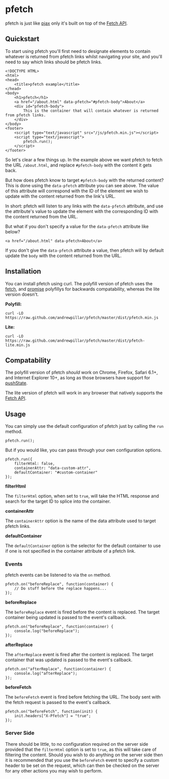 # pfetch

pfetch is just like [pjax](https://github.com/defunkt/jquery-pjax) only it's built on top of the [Fetch API](https://developer.mozilla.org/en/docs/Web/API/Fetch_API).

## Quickstart

To start using pfetch you'll first need to designate elements to contain whatever is returned from pfetch links whilst navigating your site, and you'll need to say which links should be pfetch links.

    <!DOCTYPE HTML>
	<html>
	<head>
	    <title>pfetch example</title>
	</head>
	<body>
	    <h1>pfetch</h1>
        <a href="/about.html" data-pfetch="#pfetch-body">About</a>
        <div id="pfetch-body">
            This is the container that will contain whatever is returned from pfetch links.
        </div>
    </body>
    <footer>
        <script type="text/javascript" src="/js/pfetch.min.js"></script>
        <script type="text/javascript">
            pfetch.run();
        </script>
    </footer>

So let's clear a few things up. In the example above we want pfetch to fetch the URL `/about.html`, and replace `#pfetch-body` with the content it gets back.

But how does pfetch know to target `#pfetch-body` with the returned content? This is done using the `data-pfetch` attribute you can see above. The value of this attribute will correspond with the ID of the element we wish to update with the content returned from the link's URL.

In short: pfetch will listen to any links with the `data-pfetch` attribute, and use the attribute's value to update the element with the corresponding ID with the content returned from the URL.

But what if you don't specify a value for the `data-pfetch` attribute like below?

    <a href="/about.html" data-pfetch>About</a>

If you don't give the `data-pfetch` attribute a value, then pfetch will by default update the `body` with the content returned from the URL.

## Installation

You can install pfetch using curl. The polyfill version of pfetch uses the [fetch](https://github.com/github/fetch), and [promise](https://github.com/taylorhakes/promise-polyfill) polyfillys for backwards compatability, whereas the lite version doesn't.

**Polyfill:**

    curl -LO https://raw.github.com/andrewpillar/pfetch/master/dist/pfetch.min.js

**Lite:**

    curl -LO https://raw.github.com/andrewpillar/pfetch/master/dist/pfetch-lite.min.js

## Compatability

The polyfill version of pfetch *should* work on Chrome, Firefox, Safari 6.1+, and Internet Explorer 10+, as long as those browsers have support for [pushState](http://caniuse.com/#search=pushstate).

The lite version of pfetch will work in any browser that natively supports the [Fetch API](http://caniuse.com/#search=fetch).

## Usage

You can simply use the default configuration of pfetch just by calling the `run` method.

    pfetch.run();

But if you would like, you can pass through your own configuration options.

    pfetch.run({
	    filterHtml: false,
        containerAttr: "data-custom-attr",
        defaultContainer: "#custom-container"
	});

**filterHtml**

The `filterHtml` option, when set to `true`, will take the HTML response and search for the target ID to splice into the container.

**containerAttr**

The `containerAttr` option is the name of the data attribute used to target pfetch links.

**defaultContainer**

The `defaultContainer` option is the selector for the default container to use if one is not specified in the container attribute of a pfetch link.

### Events

pfetch events can be listened to via the `on` method.

    pfetch.on("beforeReplace", function(container) {
		// Do stuff before the replace happens...
	});

**beforeReplace**

The `beforeReplace` event is fired before the content is replaced. The target container being updated is passed to the event's callback.

    pfetch.on("beforeReplace", function(container) {
		console.log("beforeReplace");
	});

**afterReplace**

The `afterReplace` event is fired after the content is replaced. The target container that was updated is passed to the event's callback.

    pfetch.on("afterReplace", function(container) {
		console.log("afterReplace");
	});

**beforeFetch**

The `beforeFetch` event is fired before fetching the URL. The body sent with the fetch request is passed to the event's callback.

    pfetch.on("beforeFetch", function(init) {
		init.headers["X-Pfetch"] = "true";
	});

### Server Side

There should be little, to no configuration required on the server side provided that the `filterHtml` option is set to `true`, as this will take care of filtering the content. Should you wish to do anything on the server side then it is recommended that you use the `beforeFetch` event to specify a custom header to be set on the request, which can then be checked on the server for any other actions you may wish to perform.
